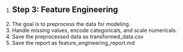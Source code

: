 1. ## Step 3: Feature Engineering
2. The goal is to preprocess the data for modeling.
3. Handle missing values, encode categoricals, and scale numericals.
4. Save the preprocessed data as transformed_data.csv
5. Save the report as feature_engineering_report.md
